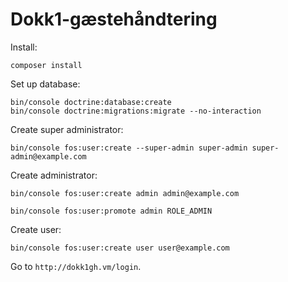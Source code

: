 Dokk1-gæstehåndtering
=====================

Install:

```
composer install
```

Set up database:

```
bin/console doctrine:database:create
bin/console doctrine:migrations:migrate --no-interaction
```

Create super administrator:

```
bin/console fos:user:create --super-admin super-admin super-admin@example.com
```

Create administrator:

```
bin/console fos:user:create admin admin@example.com
```

```
bin/console fos:user:promote admin ROLE_ADMIN
```

Create user:

```
bin/console fos:user:create user user@example.com
```

Go to `http://dokk1gh.vm/login`.
